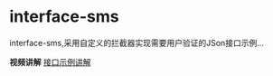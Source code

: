 interface-sms
=============

interface-sms,采用自定义的拦截器实现需要用户验证的JSon接口示例...

**视频讲解**
[接口示例讲解](http://www.tudou.com/programs/view/GWKxgCWHlJQ)

